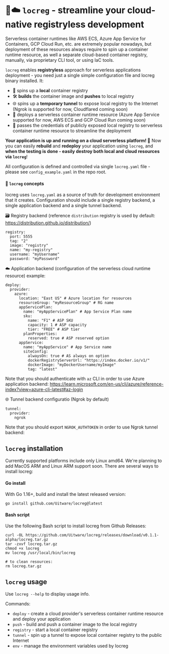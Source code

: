 # 🚀☁️ ```locreg``` - streamline your cloud-native registryless development 

Serverless container runtimes like AWS ECS, Azure App Service for Containers, GCP Cloud Run, etc. are extremely popular nowadays, but deployment of these resources always require to spin up a container runtime resource, as well a separate cloud-based container registry, manually, via proprietary CLI tool, or using IaC tools. 

```locreg``` enables **registryless** approach for serverless applications deployment - you need just a single simple configuration file and locreg binary installed. It: 

- 📍 spins up a **local** container registry
- 🛠️ **builds** the container image and **pushes** to local registry
- 🌐 spins up a **temporary tunnel** to expose local registry to the Internet (Ngrok is supported for now, Cloudflared coming soon)
- 🚀 deploys a serverless container runtime resource (Azure App Service supported for now, AWS ECS and GCP Cloud Run coming soon)
- 🔑 passes the credentials of publicly exposed local registry to serverless container runtime resource to streamline the deployment 

 **Your application is up and running on a cloud serverless platform! 🎉** Now you can easily **rebuild** and **redeploy** your application using ```locreg```, and **when the testing is done - easily destroy both local and cloud resources via ```locreg```**!

All configuration is defined and controlled via single ```locreg.yaml``` file - please see ```config_example.yaml``` in the repo root. 

#### 📄 ```locreg``` concepts

locreg uses ```locreg.yaml``` as a source of truth for development environment that it creates. Configuration should include a single registry backend, a single application backend and a single tunnel backend.

🗃️ Registry backend (reference ```distribution``` registry is used by default: https://distribution.github.io/distribution/)

```
registry:
  port: 5555
  tag: "2"
  image: "registry"
  name: "my-registry"
  username: "myUsername"
  password: "myPassword"
```

☁️ Application backend (configuration of the serverless cloud runtime resource) example: 

```
deploy:
  provider:
    azure:
      location: "East US" # Azure location for resources
      resourceGroup: "myResourceGroup" # RG name
      appServicePlan:
        name: "myAppServicePlan" # App Service Plan name
        sku:
          name: "F1" # ASP SKU
          capacity: 1 # ASP capacity
          tier: "FREE" # ASP tier
        planProperties:
          reserved: true # ASP reserved option
      appService:
        name: "myAppService" # App Service name
        siteConfig:
          alwaysOn: true # AS always on option
          dockerRegistryServerUrl: "https://index.docker.io/v1/"
          dockerImage: "myDockerUsername/myImage"
          tag: "latest"
```

Note that you should authenticate with ```az``` CLI in order to use Azure application backend: https://learn.microsoft.com/en-us/cli/azure/reference-index?view=azure-cli-latest#az-login


🌐 Tunnel backend configuratio (Ngrok by default)

```
tunnel:
  provider:
    ngrok
```

Note that you should export ```NGROK_AUTHTOKEN``` in order to use Ngrok tunnel backend: 


## ```locreg``` installation

Currently supported platforms include only Linux amd64. 
We're planning to add MacOS ARM and Linux ARM support soon.
There are several ways to install locreg:

#### Go install

With Go 1.16+, build and install the latest released version:

```go install github.com/Uitware/locreg@latest```

#### Bash script

Use the following Bash script to install locreg from Github Releases:

```
curl -OL https://github.com/Uitware/locreg/releases/download/v0.1.1-alpha/locreg.tar.gz
tar -zxvf locreg.tar.gz
chmod +x locreg
mv locreg /usr/local/bin/locreg

# to clean resources: 
rm locreg.tar.gz
```

## ```locreg``` usage

Use ```locreg --help``` to display usage info.

Commands: 

- ```deploy``` - create a cloud provider's serverless container runtime resource and deploy your application
- ```push``` - build and push a container image to the local registry
- ```registry``` - start a local container registry
- ```tunnel``` - spin up a tunnel to expose local container registry to the public Internet
- ```env``` - manage the environment variables used by locreg